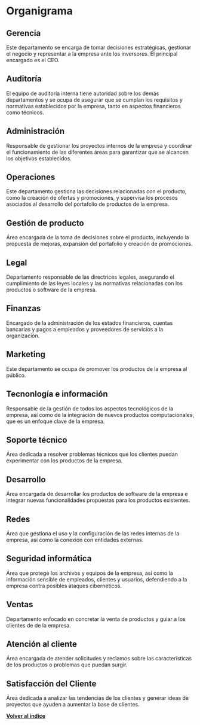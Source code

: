 # Organigrama

## Gerencia

Este departamento se encarga de tomar decisiones estratégicas, gestionar el negocio y representar a la empresa ante los inversores. El principal encargado es el CEO.

## Auditoría

El equipo de auditoría interna tiene autoridad sobre los demás departamentos y se ocupa de asegurar que se cumplan los requisitos y normativas establecidos por la empresa, tanto en aspectos financieros como técnicos.
 
## Administración

Responsable de gestionar los proyectos internos de la empresa y coordinar el funcionamiento de las diferentes áreas para garantizar que se alcancen los objetivos establecidos.


## Operaciones

Este departamento gestiona las decisiones relacionadas con el producto, como la creación de ofertas y promociones, y supervisa los procesos asociados al desarrollo del portafolio de productos de la empresa.

## Gestión de producto

Área encargada de la toma de decisiones sobre el producto, incluyendo la propuesta de mejoras, expansión del portafolio y creación de promociones.


## Legal

Departamento responsable de las directrices legales, asegurando el cumplimiento de las leyes locales y las normativas relacionadas con los productos o software de la empresa.

## Finanzas

Encargado de la administración de los estados financieros, cuentas bancarias y pagos a empleados y proveedores de servicios a la organización.

## Marketing
Este departamento se ocupa de promover los productos de la empresa al público.

## Tecnonlogía e información

Responsable de la gestión de todos los aspectos tecnológicos de la empresa, así como de la integración de nuevos productos computacionales, que es un enfoque clave de la empresa.

## Soporte técnico

Área dedicada a resolver problemas técnicos que los clientes puedan experimentar con los productos de la empresa.

## Desarrollo

Área encargada de desarrollar los productos de software de la empresa e integrar nuevas funcionalidades propuestas para los productos existentes.

## Redes

Área que gestiona el uso y la configuración de las redes internas de la empresa, así como la conexión con entidades externas.

## Seguridad informática

Área que protege los archivos y equipos de la empresa, así como la información sensible de empleados, clientes y usuarios, defendiendo a la empresa contra posibles ataques cibernéticos.

## Ventas

Departamento enfocado en concretar la venta de productos y guiar a los clientes de de la empresa.

## Atención al cliente

Área encargada de atender solicitudes y reclamos sobre las características de los productos o problemas que puedan surgir.

## Satisfacción del Cliente

Área dedicada a analizar las tendencias de los clientes y generar ideas de proyectos que ayuden a aumentar la base de clientes.

[**Volver al índice**](/README.md)